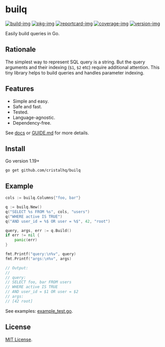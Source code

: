 # builq

[![build-img]][build-url]
[![pkg-img]][pkg-url]
[![reportcard-img]][reportcard-url]
[![coverage-img]][coverage-url]
[![version-img]][version-url]

Easily build queries in Go.

## Rationale

The simplest way to represent SQL query is a string.
But the query arguments and their indexing (`$1`, `$2` etc) require additional attention.
This tiny library helps to build queries and handles parameter indexing.

## Features

* Simple and easy.
* Safe and fast.
* Tested.
* Language-agnostic.
* Dependency-free.

See [docs][pkg-url] or [GUIDE.md](GUIDE.md) for more details.

## Install

Go version 1.19+

```
go get github.com/cristalhq/builq
```

## Example

```go
cols := builq.Columns{"foo, bar"}

q := builq.New()
q("SELECT %s FROM %s", cols, "users")
q("WHERE active IS TRUE")
q("AND user_id = %$ OR user = %$", 42, "root")

query, args, err := q.Build()
if err != nil {
	panic(err)
}

fmt.Printf("query:\n%v", query)
fmt.Printf("args:\n%v", args)

// Output:
//
// query:
// SELECT foo, bar FROM users
// WHERE active IS TRUE
// AND user_id = $1 OR user = $2
// args:
// [42 root]
```

See examples: [example_test.go](example_test.go).

## License

[MIT License](LICENSE).

[build-img]: https://github.com/cristalhq/builq/workflows/build/badge.svg
[build-url]: https://github.com/cristalhq/builq/actions
[pkg-img]: https://pkg.go.dev/badge/cristalhq/builq
[pkg-url]: https://pkg.go.dev/github.com/cristalhq/builq
[reportcard-img]: https://goreportcard.com/badge/cristalhq/builq
[reportcard-url]: https://goreportcard.com/report/cristalhq/builq
[coverage-img]: https://codecov.io/gh/cristalhq/builq/branch/main/graph/badge.svg
[coverage-url]: https://codecov.io/gh/cristalhq/builq
[version-img]: https://img.shields.io/github/v/release/cristalhq/builq
[version-url]: https://github.com/cristalhq/builq/releases
